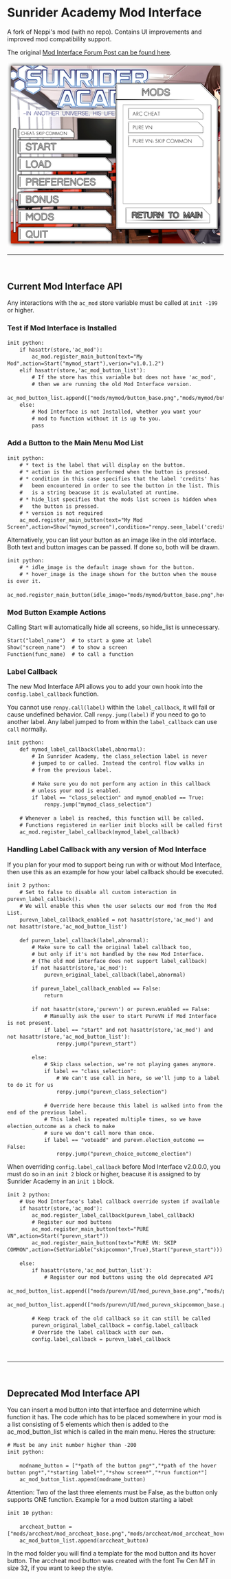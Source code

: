 # Sunrider Academy Mod Interface

A fork of Neppi's mod (with no repo). Contains UI improvements and improved mod compatibility support.

The original [Mod Interface Forum Post can be found here](http://forum.loveinspace.moe/thread/625/sunrider-academy-mod-interface).

<p align="center"><img src="preview/mod_list_preview_2.png"/></p>

***

<br/>

## Current Mod Interface API

Any interactions with the `ac_mod` store variable must be called at `init -199` or higher.

### Test if Mod Interface is Installed

```renpy
init python:
    if hasattr(store,'ac_mod'):
        ac_mod.register_main_button(text="My Mod",action=Start("mymod_start"),verion="v1.0.1.2")
    elif hasattr(store,'ac_mod_button_list'):
        # If the store has this variable but does not have 'ac_mod',
        # then we are running the old Mod Interface version.
        ac_mod_button_list.append(["mods/mymod/button_base.png","mods/mymod/button_hover.png","mymod_start",False,False])
    else:
        # Mod Interface is not Installed, whether you want your
        # mod to function without it is up to you.
        pass
```

### Add a Button to the Main Menu Mod List

```renpy
init python:
    # * text is the label that will display on the button.
    # * action is the action performed when the button is pressed.
    # * condition in this case specifies that the label 'credits' has
    #   been encountered in order to see the button in the list. This
    #   is a string beacuse it is evalulated at runtime.
    # * hide_list specifies that the mods list screen is hidden when
    #   the button is pressed.
    # * version is not required
    ac_mod.register_main_button(text="My Mod Screen",action=Show("mymod_screen"),condition="renpy.seen_label('credits')",hide_list=True,version="v2.0.0.0")
```

Alternatively, you can list your button as an image like in the old interface. Both text and button images can be passed. If done so, both will be drawn.

```renpy
init python:
    # * idle_image is the default image shown for the button.
    # * hover_image is the image shown for the button when the mouse is over it.
    ac_mod.register_main_button(idle_image="mods/mymod/button_base.png",hover_image="mods/mymod/button_hover.png",action=Start("mymod_start"))
```

### Mod Button Example Actions

Calling Start will automatically hide all screens, so hide_list is unnecessary.

```renpy
Start("label_name")  # to start a game at label
Show("screen_name")  # to show a screen
Function(func_name)  # to call a function
```

### Label Callback

The new Mod Interface API allows you to add your own hook into the `config.label_callback` function.

You cannot use `renpy.call(label)` within the `label_callback`, it will fail or cause undefined behavior. Call `renpy.jump(label)` if you need to go to another label. Any label jumped to from within the `label_callback` can use `call` normally.

```renpy
init python:
    def mymod_label_callback(label,abnormal):
        # In Sunrider Academy, the class_selection label is never
        # jumped to or called. Instead the control flow walks in
        # from the previous label.
        
        # Make sure you do not perform any action in this callback
        # unless your mod is enabled.
        if label == "class_selection" and mymod_enabled == True:
            renpy.jump("mymod_class_selection")
    
    # Whenever a label is reached, this function will be called.
    # Functions registered in earlier init blocks will be called first
    ac_mod.register_label_callback(mymod_label_callback)
```

### Handling Label Callback with any version of Mod Interface

If you plan for your mod to support being run with or without Mod Interface, then use this as an example for how your label callback should be executed.

```renpy
init 2 python:
    # Set to false to disable all custom interaction in purevn_label_callback().
    # We will enable this when the user selects our mod from the Mod List.
    purevn_label_callback_enabled = not hasattr(store,'ac_mod') and not hasattr(store,'ac_mod_button_list')

    def purevn_label_callback(label,abnormal):
        # Make sure to call the original label callback too,
        # but only if it's not handled by the new Mod Interface.
        # (The old mod interface does not support label_callback)
        if not hasattr(store,'ac_mod'):
            purevn_original_label_callback(label,abnormal)

        if purevn_label_callback_enabled == False:
            return

        if not hasattr(store,'purevn') or purevn.enabled == False:
            # Manually ask the user to start PureVN if Mod Interface is not present.
            if label == "start" and not hasattr(store,'ac_mod') and not hasattr(store,'ac_mod_button_list'):
                renpy.jump("purevn_start")

        else:
            # Skip class selection, we're not playing games anymore.
            if label == "class_selection":
                # We can't use call in here, so we'll jump to a label to do it for us
                renpy.jump("purevn_class_selection")

            # Override here because this label is walked into from the end of the previous label.
            # This label is repeated multiple times, so we have election_outcome as a check to make
            # sure we don't call more than once.
            if label == "voteadd" and purevn.election_outcome == False:
                renpy.jump("purevn_choice_outcome_election")
```

When overriding `config.label_callback` before Mod Interface v2.0.0.0, you must do so in an `init 2` block or higher, beacuse it is assigned to by Sunrider Academy in an `init 1` block.

```renpy
init 2 python:
    # Use Mod Interface's label callback override system if available
    if hasattr(store,'ac_mod'):
        ac_mod.register_label_callback(purevn_label_callback)
        # Register our mod buttons
        ac_mod.register_main_button(text="PURE VN",action=Start("purevn_start"))
        ac_mod.register_main_button(text="PURE VN: SKIP COMMON",action=(SetVariable("skipcommon",True),Start("purevn_start")))

    else:
        if hasattr(store,'ac_mod_button_list'):
            # Register our mod buttons using the old deprecated API
            ac_mod_button_list.append(["mods/purevn/UI/mod_purevn_base.png","mods/purevn/UI/mod_purevn_hover.png","purevn_start",False,False])
            ac_mod_button_list.append(["mods/purevn/UI/mod_purevn_skipcommon_base.png","mods/purevn/UI/mod_purevn_skipcommon_hover.png","purevn_start_skipcommon",False,False])

        # Keep track of the old callback so it can still be called
        purevn_original_label_callback = config.label_callback
        # Override the label callback with our own.
        config.label_callback = purevn_label_callback
```

<br/>

***

<br/>

## Deprecated Mod Interface API

You can insert a mod button into that interface and determine which function it has. The code which has to be placed somewhere in your mod is a list consisting of 5 elements which then is added to the ac_mod_button_list which is called in the main menu. Heres the structure:

```renpy
# Must be any init number higher than -200
init python:

    modname_button = ["*path of the button png*","*path of the hover button png*","*starting label*","*show screen*","*run function*"]
    ac_mod_button_list.append(modname_button)
```

Attention: Two of the last three elements must be False, as the button only supports ONE function. Example for a mod button starting a label:

```renpy
init 10 python:

    arccheat_button = ["mods/arccheat/mod_arccheat_base.png","mods/arccheat/mod_arccheat_hover.png","arc_cheat2",False,False]
    ac_mod_button_list.append(arccheat_button)
```

In the mod folder you will find a template for the mod button and its hover button. The arccheat mod button was created with the font Tw Cen MT in size 32, if you want to keep the style.

